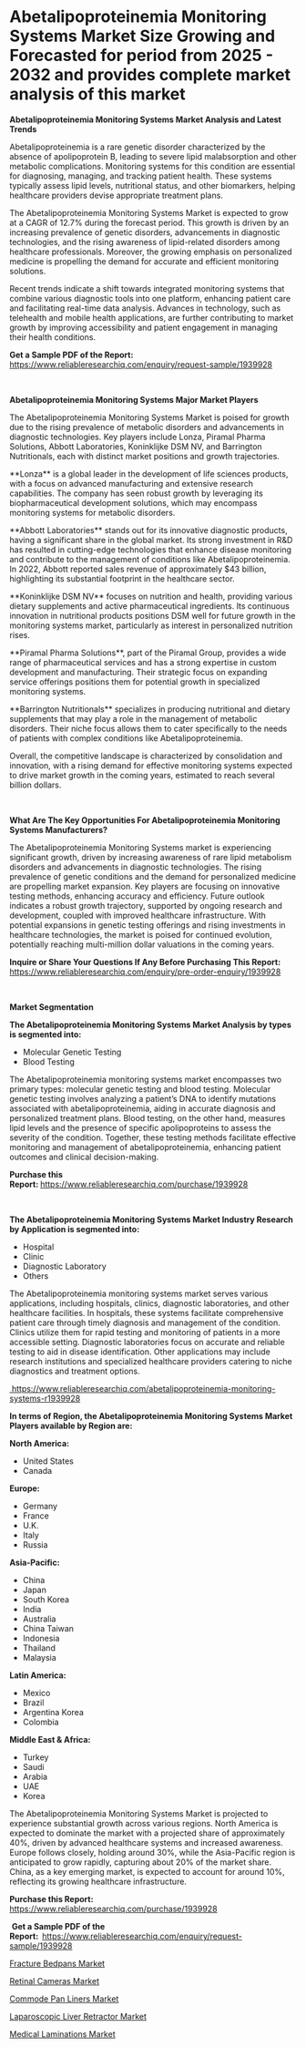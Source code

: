 <p><h1>Abetalipoproteinemia Monitoring Systems Market Size Growing and Forecasted for period from 2025 - 2032 and provides complete market analysis of this market</h1></p><p><strong>Abetalipoproteinemia Monitoring Systems Market Analysis and Latest Trends</strong></p>
<p><p>Abetalipoproteinemia is a rare genetic disorder characterized by the absence of apolipoprotein B, leading to severe lipid malabsorption and other metabolic complications. Monitoring systems for this condition are essential for diagnosing, managing, and tracking patient health. These systems typically assess lipid levels, nutritional status, and other biomarkers, helping healthcare providers devise appropriate treatment plans.</p><p>The Abetalipoproteinemia Monitoring Systems Market is expected to grow at a CAGR of 12.7% during the forecast period. This growth is driven by an increasing prevalence of genetic disorders, advancements in diagnostic technologies, and the rising awareness of lipid-related disorders among healthcare professionals. Moreover, the growing emphasis on personalized medicine is propelling the demand for accurate and efficient monitoring solutions. </p><p>Recent trends indicate a shift towards integrated monitoring systems that combine various diagnostic tools into one platform, enhancing patient care and facilitating real-time data analysis. Advances in technology, such as telehealth and mobile health applications, are further contributing to market growth by improving accessibility and patient engagement in managing their health conditions.</p></p>
<p><strong>Get a Sample PDF of the Report:&nbsp;</strong> <a href="https://www.reliableresearchiq.com/enquiry/request-sample/1939928?utm_campaign=1870&utm_medium=2&utm_source=Github&utm_content=ia&utm_term=04032025&utm_id=abetalipoproteinemia-monitoring-systems">https://www.reliableresearchiq.com/enquiry/request-sample/1939928</a></p>
<p>&nbsp;</p>
<p><strong>Abetalipoproteinemia Monitoring Systems Major Market Players</strong></p>
<p><p>The Abetalipoproteinemia Monitoring Systems Market is poised for growth due to the rising prevalence of metabolic disorders and advancements in diagnostic technologies. Key players include Lonza, Piramal Pharma Solutions, Abbott Laboratories, Koninklijke DSM NV, and Barrington Nutritionals, each with distinct market positions and growth trajectories.</p><p>**Lonza** is a global leader in the development of life sciences products, with a focus on advanced manufacturing and extensive research capabilities. The company has seen robust growth by leveraging its biopharmaceutical development solutions, which may encompass monitoring systems for metabolic disorders. </p><p>**Abbott Laboratories** stands out for its innovative diagnostic products, having a significant share in the global market. Its strong investment in R&D has resulted in cutting-edge technologies that enhance disease monitoring and contribute to the management of conditions like Abetalipoproteinemia. In 2022, Abbott reported sales revenue of approximately $43 billion, highlighting its substantial footprint in the healthcare sector.</p><p>**Koninklijke DSM NV** focuses on nutrition and health, providing various dietary supplements and active pharmaceutical ingredients. Its continuous innovation in nutritional products positions DSM well for future growth in the monitoring systems market, particularly as interest in personalized nutrition rises.</p><p>**Piramal Pharma Solutions**, part of the Piramal Group, provides a wide range of pharmaceutical services and has a strong expertise in custom development and manufacturing. Their strategic focus on expanding service offerings positions them for potential growth in specialized monitoring systems.</p><p>**Barrington Nutritionals** specializes in producing nutritional and dietary supplements that may play a role in the management of metabolic disorders. Their niche focus allows them to cater specifically to the needs of patients with complex conditions like Abetalipoproteinemia.</p><p>Overall, the competitive landscape is characterized by consolidation and innovation, with a rising demand for effective monitoring systems expected to drive market growth in the coming years, estimated to reach several billion dollars.</p></p>
<p>&nbsp;</p>
<p><strong>What Are The Key Opportunities For Abetalipoproteinemia Monitoring Systems Manufacturers?</strong></p>
<p><p>The Abetalipoproteinemia Monitoring Systems market is experiencing significant growth, driven by increasing awareness of rare lipid metabolism disorders and advancements in diagnostic technologies. The rising prevalence of genetic conditions and the demand for personalized medicine are propelling market expansion. Key players are focusing on innovative testing methods, enhancing accuracy and efficiency. Future outlook indicates a robust growth trajectory, supported by ongoing research and development, coupled with improved healthcare infrastructure. With potential expansions in genetic testing offerings and rising investments in healthcare technologies, the market is poised for continued evolution, potentially reaching multi-million dollar valuations in the coming years.</p></p>
<p><strong>Inquire or Share Your Questions If Any Before Purchasing This Report:</strong> <a href="https://www.reliableresearchiq.com/enquiry/pre-order-enquiry/1939928?utm_campaign=1870&utm_medium=2&utm_source=Github&utm_content=ia&utm_term=04032025&utm_id=abetalipoproteinemia-monitoring-systems">https://www.reliableresearchiq.com/enquiry/pre-order-enquiry/1939928</a></p>
<p>&nbsp;</p>
<p><strong>Market Segmentation</strong></p>
<p><strong>The Abetalipoproteinemia Monitoring Systems Market Analysis by types is segmented into:</strong></p>
<p><ul><li>Molecular Genetic Testing</li><li>Blood Testing</li></ul></p>
<p><p>The Abetalipoproteinemia monitoring systems market encompasses two primary types: molecular genetic testing and blood testing. Molecular genetic testing involves analyzing a patient’s DNA to identify mutations associated with abetalipoproteinemia, aiding in accurate diagnosis and personalized treatment plans. Blood testing, on the other hand, measures lipid levels and the presence of specific apolipoproteins to assess the severity of the condition. Together, these testing methods facilitate effective monitoring and management of abetalipoproteinemia, enhancing patient outcomes and clinical decision-making.</p></p>
<p><strong>Purchase this Report:&nbsp;</strong><a href="https://www.reliableresearchiq.com/purchase/1939928?utm_campaign=1870&utm_medium=2&utm_source=Github&utm_content=ia&utm_term=04032025&utm_id=abetalipoproteinemia-monitoring-systems">https://www.reliableresearchiq.com/purchase/1939928</a></p>
<p>&nbsp;</p>
<p><strong>The Abetalipoproteinemia Monitoring Systems Market Industry Research by Application is segmented into:</strong></p>
<p><ul><li>Hospital</li><li>Clinic</li><li>Diagnostic Laboratory</li><li>Others</li></ul></p>
<p><p>The Abetalipoproteinemia monitoring systems market serves various applications, including hospitals, clinics, diagnostic laboratories, and other healthcare facilities. In hospitals, these systems facilitate comprehensive patient care through timely diagnosis and management of the condition. Clinics utilize them for rapid testing and monitoring of patients in a more accessible setting. Diagnostic laboratories focus on accurate and reliable testing to aid in disease identification. Other applications may include research institutions and specialized healthcare providers catering to niche diagnostics and treatment options.</p></p>
<p><a href="https://www.reliableresearchiq.com/abetalipoproteinemia-monitoring-systems-r1939928?utm_campaign=1870&utm_medium=2&utm_source=Github&utm_content=ia&utm_term=04032025&utm_id=abetalipoproteinemia-monitoring-systems">&nbsp;https://www.reliableresearchiq.com/abetalipoproteinemia-monitoring-systems-r1939928</a></p>
<p><strong>In terms of Region, the Abetalipoproteinemia Monitoring Systems Market Players available by Region are:</strong></p>
<p>
    <p> <strong> North America: </strong>
        <ul>
            <li>United States</li>
            <li>Canada</li>
        </ul>
        </p> 
    <p> <strong> Europe: </strong>
        <ul>
            <li>Germany</li>
            <li>France</li>
            <li>U.K.</li>
            <li>Italy</li>
            <li>Russia</li>
        </ul>
        </p> 
    <p> <strong> Asia-Pacific: </strong>
        <ul>
            <li>China</li>
            <li>Japan</li>
            <li>South Korea</li>
            <li>India</li>
            <li>Australia</li>
            <li>China Taiwan</li>
            <li>Indonesia</li>
            <li>Thailand</li>
            <li>Malaysia</li>
        </ul>
        </p> 
    <p> <strong> Latin America: </strong>
        <ul>
            <li>Mexico</li>
            <li>Brazil</li>
            <li>Argentina Korea</li>
            <li>Colombia</li>
        </ul>
        </p> 
    <p> <strong> Middle East & Africa: </strong>
        <ul>
            <li>Turkey</li>
            <li>Saudi</li>
            <li>Arabia</li>
            <li>UAE</li>
            <li>Korea</li>
        </ul>
    </p>
    </p>
<p><p>The Abetalipoproteinemia Monitoring Systems Market is projected to experience substantial growth across various regions. North America is expected to dominate the market with a projected share of approximately 40%, driven by advanced healthcare systems and increased awareness. Europe follows closely, holding around 30%, while the Asia-Pacific region is anticipated to grow rapidly, capturing about 20% of the market share. China, as a key emerging market, is expected to account for around 10%, reflecting its growing healthcare infrastructure.</p></p>
<p><strong>Purchase this Report: </strong><a href="https://www.reliableresearchiq.com/purchase/1939928?utm_campaign=1870&utm_medium=2&utm_source=Github&utm_content=ia&utm_term=04032025&utm_id=abetalipoproteinemia-monitoring-systems">https://www.reliableresearchiq.com/purchase/1939928</a></p>
<p>&nbsp;<strong>Get a Sample PDF of the Report:&nbsp;&nbsp;</strong><a href="https://www.reliableresearchiq.com/enquiry/request-sample/1939928?utm_campaign=1870&utm_medium=2&utm_source=Github&utm_content=ia&utm_term=04032025&utm_id=abetalipoproteinemia-monitoring-systems">https://www.reliableresearchiq.com/enquiry/request-sample/1939928</a></p>
<p><strong></strong></p>
<p><p><a href="https://github.com/olesjaquah/Market-Research-Report-List-1/blob/main/fracture-bedpans-market.md?utm_campaign=1870&utm_medium=2&utm_source=Github&utm_content=ia&utm_term=04032025&utm_id=abetalipoproteinemia-monitoring-systems">Fracture Bedpans Market</a></p><p><a href="https://github.com/seppelharjap/Market-Research-Report-List-1/blob/main/retinal-cameras-market.md?utm_campaign=1870&utm_medium=2&utm_source=Github&utm_content=ia&utm_term=04032025&utm_id=abetalipoproteinemia-monitoring-systems">Retinal Cameras Market</a></p><p><a href="https://github.com/kitsossadien/Market-Research-Report-List-1/blob/main/commode-pan-liners-market.md?utm_campaign=1870&utm_medium=2&utm_source=Github&utm_content=ia&utm_term=04032025&utm_id=abetalipoproteinemia-monitoring-systems">Commode Pan Liners Market</a></p><p><a href="https://github.com/edriceakeime/Market-Research-Report-List-1/blob/main/laparoscopic-liver-retractor-market.md?utm_campaign=1870&utm_medium=2&utm_source=Github&utm_content=ia&utm_term=04032025&utm_id=abetalipoproteinemia-monitoring-systems">Laparoscopic Liver Retractor Market</a></p><p><a href="https://github.com/perazaupun/Market-Research-Report-List-1/blob/main/medical-laminations-market.md?utm_campaign=1870&utm_medium=2&utm_source=Github&utm_content=ia&utm_term=04032025&utm_id=abetalipoproteinemia-monitoring-systems">Medical Laminations Market</a></p></p>